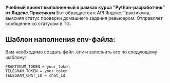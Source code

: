 **Учебный проект выполненный в рамках курса "Python-разработчик" от Яндекс.Практикум**
Бот обращается к API Яндекс.Практикума, выясняя статус проверки домашнего задания ревьюером.
Отправляет сообщение со статусом в TG.
## Шаблон наполнения env-файла:
Вам необходимо создать файл .env и заполнить его по следующему шаблону:
```
PRAKTIKUM_TOKEN = your_token
TELEGRAM_TOKEN = your_token
TELEGRAM_CHAT_ID = chat_id
```
